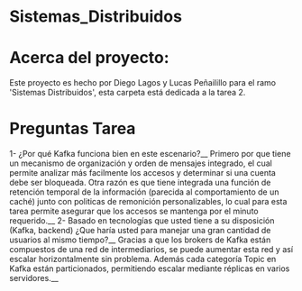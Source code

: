 # Sistemas_Distribuidos

# Acerca del proyecto:
Este proyecto es hecho por Diego Lagos y Lucas Peñailillo para el ramo 'Sistemas Distribuidos', esta carpeta está dedicada a la tarea 2.

# Preguntas Tarea
1- ¿Por qué Kafka funciona bien en este escenario?__
Primero por que tiene un mecanismo de organización y orden de mensajes integrado, el cual permite analizar más facilmente los accesos y determinar si una cuenta debe ser bloqueada. Otra razón es que tiene integrada una función de retención temporal de la información (parecida al comportamiento de un caché) junto con politicas de remonición personalizables, lo cual para esta tarea permite asegurar que los accesos se mantenga por el minuto requerido.__
2- Basado en tecnologías que usted tiene a su disposición (Kafka, backend) ¿Que haría usted para manejar una gran cantidad de usuarios al mismo tiempo?__
Gracias a que los brokers de Kafka están compuestos de una red de intermediarios, se puede aumentar esta red y así escalar horizontalmente sin problema. Además cada categoría Topic en Kafka están particionados, permitiendo escalar mediante réplicas en varios servidores.__